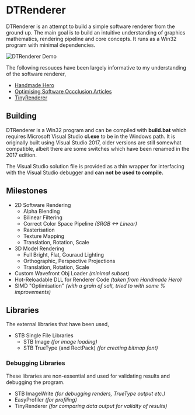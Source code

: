 # DTRenderer
DTRenderer is an attempt to build a simple software renderer from the ground up. The main goal is to build an intuitive understanding of graphics mathematics, rendering pipeline and core concepts. It runs as a Win32 program with minimal dependencies.

![DTRenderer Demo](docs/20170609_dtrenderer_demo.gif)

The following resouces have been largely informative to my understanding of the software renderer,
* [Handmade Hero](http://handmadehero.org/)
* [Optimising Software Occclusion Articles](https://fgiesen.wordpress.com/2013/02/17/optimizing-sw-occlusion-culling-index/)
* [TinyRenderer](https://github.com/ssloy/tinyrenderer)

## Building
DTRenderer is a Win32 program and can be compiled with **build.bat** which requires Microsoft Visual Studio **cl.exe** to be in the Windows path. It is originally built using Visual Studio 2017, older versions are still somewhat compatible, albeit there are some switches which have been renamed in the 2017 edition.

The Visual Studio solution file is provided as a thin wrapper for interfacing with the Visual Studio debugger and **can not be used to compile.**

## Milestones
* 2D Software Rendering
  * Alpha Blending
  * Bilinear Filtering
  * Correct Color Space Pipeline _(SRGB <-> Linear)_
  * Rasterisation
  * Texture Mapping
  * Translation, Rotation, Scale
* 3D Model Rendering
  * Full Bright, Flat, Gouraud Lighting
  * Orthographic, Perspective Projections
  * Translation, Rotation, Scale
* Custom Wavefront Obj Loader _(minimal subset)_
* Hot-Reloadable DLL for Renderer Code _(taken from Handmade Hero)_
* SIMD "Optimisation" _(with a grain of salt, tried to with some % improvements)_

## Libraries
The external libraries that have been used,
* STB Single File Libraries
  * STB Image _(for image loading)_
  * STB TrueType (and RectPack) _(for creating bitmap font)_

### Debugging Libraries
These libraries are non-essential and used for validating results and debugging the program.
  * STB ImageWrite _(for debugging renders, TrueType output etc.)_
* EasyProfiler _(for profiling)_
* TinyRenderer _(for comparing data output for validity of results)_
